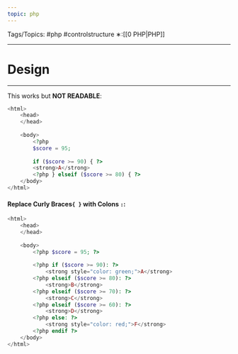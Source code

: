 ```yaml
---
topic: php
---
```



Tags/Topics: #php #controlstructure
∗:[[0 PHP|PHP]]

---
# Design

--- 
This works but __NOT READABLE__:
```php
<html>
	<head>
	</head>
	
	<body>
		<?php
		$score = 95;
		
		if ($score >= 90) { ?>
		<strong>A</strong>
		<?php } elseif ($score >= 80) { ?>
	</body>
</html>
```

#### Replace  Curly Braces`{ }` with Colons `:`:
```php
<html>
	<head>
	</head>
	
	<body>
		<?php $score = 95; ?>
		
		<?php if ($score >= 90): ?>
			<strong style="color: green;">A</strong>
		<?php elseif ($score >= 80): ?>
			<strong>B</strong>
		<?php elseif ($score >= 70): ?>
			<strong>C</strong>
		<?php elseif ($score >= 60): ?>
			<strong>D</strong>
		<?php else: ?>
			<strong style="color: red;">F</strong>
		<?php endif ?>
	</body>
</html>
```